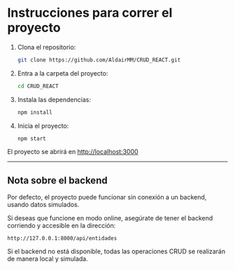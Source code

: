 # Instrucciones para correr el proyecto

1. Clona el repositorio:
	```bash
	git clone https://github.com/AldairMM/CRUD_REACT.git
	```
2. Entra a la carpeta del proyecto:
	```bash
	cd CRUD_REACT
	```
3. Instala las dependencias:
	```bash
	npm install
	```
4. Inicia el proyecto:
	```bash
	npm start
	```

El proyecto se abrirá en [http://localhost:3000](http://localhost:3000)

---

## Nota sobre el backend

Por defecto, el proyecto puede funcionar sin conexión a un backend, usando datos simulados.

Si deseas que funcione en modo online, asegúrate de tener el backend corriendo y accesible en la dirección:

```
http://127.0.0.1:8000/api/entidades
```

Si el backend no está disponible, todas las operaciones CRUD se realizarán de manera local y simulada.

